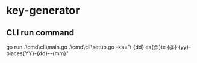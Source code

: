 # key-generator

## CLI run command

go run .\cmd\cli\main.go .\cmd\cli\setup.go -ks="t {dd} es{@}te {@} {yy}-places{YY}-{dd}--{mm}"

